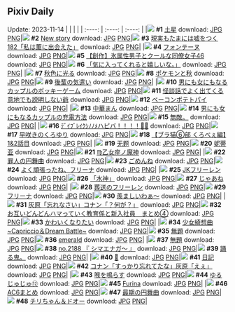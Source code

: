 ## Pixiv Daily
Update: 2023-11-14
|      |      |      |
| :----: | :----: | :----: |
|![](https://pixiv.microyu.workers.dev/c/240x480/img-master/img/2023/11/12/00/00/45/113332278_p0_master1200.jpg) **#1** [土星](https://www.pixiv.net/artworks/113332278) download: [JPG](https://pixiv.microyu.workers.dev/img-original/img/2023/11/12/00/00/45/113332278_p0.jpg) [PNG](https://pixiv.microyu.workers.dev/img-original/img/2023/11/12/00/00/45/113332278_p0.png)|![](https://pixiv.microyu.workers.dev/c/240x480/img-master/img/2023/11/12/02/22/12/113335127_p0_master1200.jpg) **#2** [New story](https://www.pixiv.net/artworks/113335127) download: [JPG](https://pixiv.microyu.workers.dev/img-original/img/2023/11/12/02/22/12/113335127_p0.jpg) [PNG](https://pixiv.microyu.workers.dev/img-original/img/2023/11/12/02/22/12/113335127_p0.png)|![](https://pixiv.microyu.workers.dev/c/240x480/img-master/img/2023/11/12/18/00/19/113351755_p0_master1200.jpg) **#3** [現実もたまには嘘をつく182「私は薫に出会えた」](https://www.pixiv.net/artworks/113351755) download: [JPG](https://pixiv.microyu.workers.dev/img-original/img/2023/11/12/18/00/19/113351755_p0.jpg) [PNG](https://pixiv.microyu.workers.dev/img-original/img/2023/11/12/18/00/19/113351755_p0.png)|
|![](https://pixiv.microyu.workers.dev/c/240x480/img-master/img/2023/11/12/00/01/38/113332377_p0_master1200.jpg) **#4** [フォンテーヌ](https://www.pixiv.net/artworks/113332377) download: [JPG](https://pixiv.microyu.workers.dev/img-original/img/2023/11/12/00/01/38/113332377_p0.jpg) [PNG](https://pixiv.microyu.workers.dev/img-original/img/2023/11/12/00/01/38/113332377_p0.png)|![](https://pixiv.microyu.workers.dev/c/240x480/img-master/img/2023/11/12/00/02/42/113332469_p0_master1200.jpg) **#5** [【創作】氷属性男子とクールな同僚女子46](https://www.pixiv.net/artworks/113332469) download: [JPG](https://pixiv.microyu.workers.dev/img-original/img/2023/11/12/00/02/42/113332469_p0.jpg) [PNG](https://pixiv.microyu.workers.dev/img-original/img/2023/11/12/00/02/42/113332469_p0.png)|![](https://pixiv.microyu.workers.dev/c/240x480/img-master/img/2023/11/12/00/59/30/113334321_p0_master1200.jpg) **#6** [「気に入ってくれると嬉しいな。」](https://www.pixiv.net/artworks/113334321) download: [JPG](https://pixiv.microyu.workers.dev/img-original/img/2023/11/12/00/59/30/113334321_p0.jpg) [PNG](https://pixiv.microyu.workers.dev/img-original/img/2023/11/12/00/59/30/113334321_p0.png)|
|![](https://pixiv.microyu.workers.dev/c/240x480/img-master/img/2023/11/12/00/00/25/113332183_p0_master1200.jpg) **#7** [秋色に光る](https://www.pixiv.net/artworks/113332183) download: [JPG](https://pixiv.microyu.workers.dev/img-original/img/2023/11/12/00/00/25/113332183_p0.jpg) [PNG](https://pixiv.microyu.workers.dev/img-original/img/2023/11/12/00/00/25/113332183_p0.png)|![](https://pixiv.microyu.workers.dev/c/240x480/img-master/img/2023/11/13/00/02/12/113363932_p0_master1200.jpg) **#8** [ポケモンと秋](https://www.pixiv.net/artworks/113363932) download: [JPG](https://pixiv.microyu.workers.dev/img-original/img/2023/11/13/00/02/12/113363932_p0.jpg) [PNG](https://pixiv.microyu.workers.dev/img-original/img/2023/11/13/00/02/12/113363932_p0.png)|![](https://pixiv.microyu.workers.dev/c/240x480/img-master/img/2023/11/13/08/03/40/113371348_p0_master1200.jpg) **#9** [後輩の気遣い](https://www.pixiv.net/artworks/113371348) download: [JPG](https://pixiv.microyu.workers.dev/img-original/img/2023/11/13/08/03/40/113371348_p0.jpg) [PNG](https://pixiv.microyu.workers.dev/img-original/img/2023/11/13/08/03/40/113371348_p0.png)|
|![](https://pixiv.microyu.workers.dev/c/240x480/img-master/img/2023/11/12/00/00/26/113332186_p0_master1200.jpg) **#10** [男にも女にもなるカップルのポッキーゲーム](https://www.pixiv.net/artworks/113332186) download: [JPG](https://pixiv.microyu.workers.dev/img-original/img/2023/11/12/00/00/26/113332186_p0.jpg) [PNG](https://pixiv.microyu.workers.dev/img-original/img/2023/11/12/00/00/26/113332186_p0.png)|![](https://pixiv.microyu.workers.dev/c/240x480/img-master/img/2023/11/12/11/42/26/113343482_p0_master1200.jpg) **#11** [怪談話でよく出てくる意地でも説明しない爺](https://www.pixiv.net/artworks/113343482) download: [JPG](https://pixiv.microyu.workers.dev/img-original/img/2023/11/12/11/42/26/113343482_p0.jpg) [PNG](https://pixiv.microyu.workers.dev/img-original/img/2023/11/12/11/42/26/113343482_p0.png)|![](https://pixiv.microyu.workers.dev/c/240x480/img-master/img/2023/11/12/20/30/00/113356130_p0_master1200.jpg) **#12** [ベーコンポテトパイ](https://www.pixiv.net/artworks/113356130) download: [JPG](https://pixiv.microyu.workers.dev/img-original/img/2023/11/12/20/30/00/113356130_p0.jpg) [PNG](https://pixiv.microyu.workers.dev/img-original/img/2023/11/12/20/30/00/113356130_p0.png)|
|![](https://pixiv.microyu.workers.dev/c/240x480/img-master/img/2023/11/13/20/30/01/113382748_p0_master1200.jpg) **#13** [中華まん](https://www.pixiv.net/artworks/113382748) download: [JPG](https://pixiv.microyu.workers.dev/img-original/img/2023/11/13/20/30/01/113382748_p0.jpg) [PNG](https://pixiv.microyu.workers.dev/img-original/img/2023/11/13/20/30/01/113382748_p0.png)|![](https://pixiv.microyu.workers.dev/c/240x480/img-master/img/2023/11/13/00/00/49/113363808_p0_master1200.jpg) **#14** [男にも女にもなるカップルの充電方法](https://www.pixiv.net/artworks/113363808) download: [JPG](https://pixiv.microyu.workers.dev/img-original/img/2023/11/13/00/00/49/113363808_p0.jpg) [PNG](https://pixiv.microyu.workers.dev/img-original/img/2023/11/13/00/00/49/113363808_p0.png)|![](https://pixiv.microyu.workers.dev/c/240x480/img-master/img/2023/11/12/20/47/35/113351103_p0_master1200.jpg) **#15** [無敵。](https://www.pixiv.net/artworks/113351103) download: [JPG](https://pixiv.microyu.workers.dev/img-original/img/2023/11/12/20/47/35/113351103_p0.jpg) [PNG](https://pixiv.microyu.workers.dev/img-original/img/2023/11/12/20/47/35/113351103_p0.png)|
|![](https://pixiv.microyu.workers.dev/c/240x480/img-master/img/2023/11/12/00/00/31/113332211_p0_master1200.jpg) **#16** [ﾃﾞｲﾌﾞﾚｲｸｼﾉﾉﾒハピバ！！！！🎂🎉](https://www.pixiv.net/artworks/113332211) download: [JPG](https://pixiv.microyu.workers.dev/img-original/img/2023/11/12/00/00/31/113332211_p0.jpg) [PNG](https://pixiv.microyu.workers.dev/img-original/img/2023/11/12/00/00/31/113332211_p0.png)|![](https://pixiv.microyu.workers.dev/c/240x480/img-master/img/2023/11/13/00/25/24/113364798_p0_master1200.jpg) **#17** [早咲きのくろゆり](https://www.pixiv.net/artworks/113364798) download: [JPG](https://pixiv.microyu.workers.dev/img-original/img/2023/11/13/00/25/24/113364798_p0.jpg) [PNG](https://pixiv.microyu.workers.dev/img-original/img/2023/11/13/00/25/24/113364798_p0.png)|![](https://pixiv.microyu.workers.dev/c/240x480/img-master/img/2023/11/13/19/00/07/113380534_p0_master1200.jpg) **#18** [【ブラ猫⑥部 くろべぇ編】1&2話目](https://www.pixiv.net/artworks/113380534) download: [JPG](https://pixiv.microyu.workers.dev/img-original/img/2023/11/13/19/00/07/113380534_p0.jpg) [PNG](https://pixiv.microyu.workers.dev/img-original/img/2023/11/13/19/00/07/113380534_p0.png)|
|![](https://pixiv.microyu.workers.dev/c/240x480/img-master/img/2023/11/13/00/40/18/113365349_p0_master1200.jpg) **#19** [无题](https://www.pixiv.net/artworks/113365349) download: [JPG](https://pixiv.microyu.workers.dev/img-original/img/2023/11/13/00/40/18/113365349_p0.jpg) [PNG](https://pixiv.microyu.workers.dev/img-original/img/2023/11/13/00/40/18/113365349_p0.png)|![](https://pixiv.microyu.workers.dev/c/240x480/img-master/img/2023/11/13/11/31/15/113373701_p0_master1200.jpg) **#20** [妮蒂亚](https://www.pixiv.net/artworks/113373701) download: [JPG](https://pixiv.microyu.workers.dev/img-original/img/2023/11/13/11/31/15/113373701_p0.jpg) [PNG](https://pixiv.microyu.workers.dev/img-original/img/2023/11/13/11/31/15/113373701_p0.png)|![](https://pixiv.microyu.workers.dev/c/240x480/img-master/img/2023/11/13/00/00/39/113363772_p0_master1200.jpg) **#21** [♍乙女座ノ魔神](https://www.pixiv.net/artworks/113363772) download: [JPG](https://pixiv.microyu.workers.dev/img-original/img/2023/11/13/00/00/39/113363772_p0.jpg) [PNG](https://pixiv.microyu.workers.dev/img-original/img/2023/11/13/00/00/39/113363772_p0.png)|
|![](https://pixiv.microyu.workers.dev/c/240x480/img-master/img/2023/11/13/08/03/03/113371339_p0_master1200.jpg) **#22** [罪人の円舞曲](https://www.pixiv.net/artworks/113371339) download: [JPG](https://pixiv.microyu.workers.dev/img-original/img/2023/11/13/08/03/03/113371339_p0.jpg) [PNG](https://pixiv.microyu.workers.dev/img-original/img/2023/11/13/08/03/03/113371339_p0.png)|![](https://pixiv.microyu.workers.dev/c/240x480/img-master/img/2023/11/12/09/48/53/113341450_p0_master1200.jpg) **#23** [ごめんね](https://www.pixiv.net/artworks/113341450) download: [JPG](https://pixiv.microyu.workers.dev/img-original/img/2023/11/12/09/48/53/113341450_p0.jpg) [PNG](https://pixiv.microyu.workers.dev/img-original/img/2023/11/12/09/48/53/113341450_p0.png)|![](https://pixiv.microyu.workers.dev/c/240x480/img-master/img/2023/11/13/00/44/38/113365471_p0_master1200.jpg) **#24** [よく頑張ったね、フリーナ](https://www.pixiv.net/artworks/113365471) download: [JPG](https://pixiv.microyu.workers.dev/img-original/img/2023/11/13/00/44/38/113365471_p0.jpg) [PNG](https://pixiv.microyu.workers.dev/img-original/img/2023/11/13/00/44/38/113365471_p0.png)|
|![](https://pixiv.microyu.workers.dev/c/240x480/img-master/img/2023/11/12/21/45/44/113358751_p0_master1200.jpg) **#25** [JKフリーレン](https://www.pixiv.net/artworks/113358751) download: [JPG](https://pixiv.microyu.workers.dev/img-original/img/2023/11/12/21/45/44/113358751_p0.jpg) [PNG](https://pixiv.microyu.workers.dev/img-original/img/2023/11/12/21/45/44/113358751_p0.png)|![](https://pixiv.microyu.workers.dev/c/240x480/img-master/img/2023/11/12/12/58/13/113344999_p0_master1200.jpg) **#26** [「水神」](https://www.pixiv.net/artworks/113344999) download: [JPG](https://pixiv.microyu.workers.dev/img-original/img/2023/11/12/12/58/13/113344999_p0.jpg) [PNG](https://pixiv.microyu.workers.dev/img-original/img/2023/11/12/12/58/13/113344999_p0.png)|![](https://pixiv.microyu.workers.dev/c/240x480/img-master/img/2023/11/13/00/00/37/113363768_p0_master1200.jpg) **#27** [じゃあね](https://www.pixiv.net/artworks/113363768) download: [JPG](https://pixiv.microyu.workers.dev/img-original/img/2023/11/13/00/00/37/113363768_p0.jpg) [PNG](https://pixiv.microyu.workers.dev/img-original/img/2023/11/13/00/00/37/113363768_p0.png)|
|![](https://pixiv.microyu.workers.dev/c/240x480/img-master/img/2023/11/12/00/04/45/113332561_p0_master1200.jpg) **#28** [葬送のフリーレン](https://www.pixiv.net/artworks/113332561) download: [JPG](https://pixiv.microyu.workers.dev/img-original/img/2023/11/12/00/04/45/113332561_p0.jpg) [PNG](https://pixiv.microyu.workers.dev/img-original/img/2023/11/12/00/04/45/113332561_p0.png)|![](https://pixiv.microyu.workers.dev/c/240x480/img-master/img/2023/11/13/00/04/42/113364081_p0_master1200.jpg) **#29** [フリーナ](https://www.pixiv.net/artworks/113364081) download: [JPG](https://pixiv.microyu.workers.dev/img-original/img/2023/11/13/00/04/42/113364081_p0.jpg) [PNG](https://pixiv.microyu.workers.dev/img-original/img/2023/11/13/00/04/42/113364081_p0.png)|![](https://pixiv.microyu.workers.dev/c/240x480/img-master/img/2023/11/12/00/16/47/113333005_p0_master1200.jpg) **#30** [羨ましいわぁ～](https://www.pixiv.net/artworks/113333005) download: [JPG](https://pixiv.microyu.workers.dev/img-original/img/2023/11/12/00/16/47/113333005_p0.jpg) [PNG](https://pixiv.microyu.workers.dev/img-original/img/2023/11/12/00/16/47/113333005_p0.png)|
|![](https://pixiv.microyu.workers.dev/c/240x480/img-master/img/2023/11/12/16/21/08/113349187_p0_master1200.jpg) **#31** [灰原「忘れなさい」コナン「？何が？」](https://www.pixiv.net/artworks/113349187) download: [JPG](https://pixiv.microyu.workers.dev/img-original/img/2023/11/12/16/21/08/113349187_p0.jpg) [PNG](https://pixiv.microyu.workers.dev/img-original/img/2023/11/12/16/21/08/113349187_p0.png)|![](https://pixiv.microyu.workers.dev/c/240x480/img-master/img/2023/11/13/00/03/38/113364017_p0_master1200.jpg) **#32** [お互いどんどんハマっていく教育係と新入社員　まとめ④](https://www.pixiv.net/artworks/113364017) download: [JPG](https://pixiv.microyu.workers.dev/img-original/img/2023/11/13/00/03/38/113364017_p0.jpg) [PNG](https://pixiv.microyu.workers.dev/img-original/img/2023/11/13/00/03/38/113364017_p0.png)|![](https://pixiv.microyu.workers.dev/c/240x480/img-master/img/2023/11/12/00/44/28/113333906_p0_master1200.jpg) **#33** [かわいくなりたい](https://www.pixiv.net/artworks/113333906) download: [JPG](https://pixiv.microyu.workers.dev/img-original/img/2023/11/12/00/44/28/113333906_p0.jpg) [PNG](https://pixiv.microyu.workers.dev/img-original/img/2023/11/12/00/44/28/113333906_p0.png)|
|![](https://pixiv.microyu.workers.dev/c/240x480/img-master/img/2023/11/12/19/39/46/113354550_p0_master1200.jpg) **#34** [少女綺想曲~Capriccio＆Dream Battle~](https://www.pixiv.net/artworks/113354550) download: [JPG](https://pixiv.microyu.workers.dev/img-original/img/2023/11/12/19/39/46/113354550_p0.jpg) [PNG](https://pixiv.microyu.workers.dev/img-original/img/2023/11/12/19/39/46/113354550_p0.png)|![](https://pixiv.microyu.workers.dev/c/240x480/img-master/img/2023/11/13/19/11/09/113380832_p0_master1200.jpg) **#35** [無題](https://www.pixiv.net/artworks/113380832) download: [JPG](https://pixiv.microyu.workers.dev/img-original/img/2023/11/13/19/11/09/113380832_p0.jpg) [PNG](https://pixiv.microyu.workers.dev/img-original/img/2023/11/13/19/11/09/113380832_p0.png)|![](https://pixiv.microyu.workers.dev/c/240x480/img-master/img/2023/11/12/01/26/42/113334994_p0_master1200.jpg) **#36** [emerald](https://www.pixiv.net/artworks/113334994) download: [JPG](https://pixiv.microyu.workers.dev/img-original/img/2023/11/12/01/26/42/113334994_p0.jpg) [PNG](https://pixiv.microyu.workers.dev/img-original/img/2023/11/12/01/26/42/113334994_p0.png)|
|![](https://pixiv.microyu.workers.dev/c/240x480/img-master/img/2023/11/12/14/30/02/113346814_p0_master1200.jpg) **#37** [無題](https://www.pixiv.net/artworks/113346814) download: [JPG](https://pixiv.microyu.workers.dev/img-original/img/2023/11/12/14/30/02/113346814_p0.jpg) [PNG](https://pixiv.microyu.workers.dev/img-original/img/2023/11/12/14/30/02/113346814_p0.png)|![](https://pixiv.microyu.workers.dev/c/240x480/img-master/img/2023/11/13/12/19/11/113374402_p0_master1200.jpg) **#38** [no.2188 『 シマエナガ〜 』](https://www.pixiv.net/artworks/113374402) download: [JPG](https://pixiv.microyu.workers.dev/img-original/img/2023/11/13/12/19/11/113374402_p0.jpg) [PNG](https://pixiv.microyu.workers.dev/img-original/img/2023/11/13/12/19/11/113374402_p0.png)|![](https://pixiv.microyu.workers.dev/c/240x480/img-master/img/2023/11/12/21/52/47/113358973_p0_master1200.jpg) **#39** [踊る鬼。](https://www.pixiv.net/artworks/113358973) download: [JPG](https://pixiv.microyu.workers.dev/img-original/img/2023/11/12/21/52/47/113358973_p0.jpg) [PNG](https://pixiv.microyu.workers.dev/img-original/img/2023/11/12/21/52/47/113358973_p0.png)|
|![](https://pixiv.microyu.workers.dev/c/240x480/img-master/img/2023/11/13/00/40/00/113365341_p0_master1200.jpg) **#40** [🖤](https://www.pixiv.net/artworks/113365341) download: [JPG](https://pixiv.microyu.workers.dev/img-original/img/2023/11/13/00/40/00/113365341_p0.jpg) [PNG](https://pixiv.microyu.workers.dev/img-original/img/2023/11/13/00/40/00/113365341_p0.png)|![](https://pixiv.microyu.workers.dev/c/240x480/img-master/img/2023/11/13/18/30/23/113379954_p0_master1200.jpg) **#41** [日記](https://www.pixiv.net/artworks/113379954) download: [JPG](https://pixiv.microyu.workers.dev/img-original/img/2023/11/13/18/30/23/113379954_p0.jpg) [PNG](https://pixiv.microyu.workers.dev/img-original/img/2023/11/13/18/30/23/113379954_p0.png)|![](https://pixiv.microyu.workers.dev/c/240x480/img-master/img/2023/11/13/15/33/20/113376949_p0_master1200.jpg) **#42** [コナン「すっかり忘れてたな」灰原「えぇ」](https://www.pixiv.net/artworks/113376949) download: [JPG](https://pixiv.microyu.workers.dev/img-original/img/2023/11/13/15/33/20/113376949_p0.jpg) [PNG](https://pixiv.microyu.workers.dev/img-original/img/2023/11/13/15/33/20/113376949_p0.png)|
|![](https://pixiv.microyu.workers.dev/c/240x480/img-master/img/2023/11/12/00/04/09/113332543_p0_master1200.jpg) **#43** [喉を鳴らす](https://www.pixiv.net/artworks/113332543) download: [JPG](https://pixiv.microyu.workers.dev/img-original/img/2023/11/12/00/04/09/113332543_p0.jpg) [PNG](https://pixiv.microyu.workers.dev/img-original/img/2023/11/12/00/04/09/113332543_p0.png)|![](https://pixiv.microyu.workers.dev/c/240x480/img-master/img/2023/11/13/20/45/46/113383154_p0_master1200.jpg) **#44** [ゆるじゅじゅ⑫](https://www.pixiv.net/artworks/113383154) download: [JPG](https://pixiv.microyu.workers.dev/img-original/img/2023/11/13/20/45/46/113383154_p0.jpg) [PNG](https://pixiv.microyu.workers.dev/img-original/img/2023/11/13/20/45/46/113383154_p0.png)|![](https://pixiv.microyu.workers.dev/c/240x480/img-master/img/2023/11/12/00/00/33/113332221_p0_master1200.jpg) **#45** [Furina](https://www.pixiv.net/artworks/113332221) download: [JPG](https://pixiv.microyu.workers.dev/img-original/img/2023/11/12/00/00/33/113332221_p0.jpg) [PNG](https://pixiv.microyu.workers.dev/img-original/img/2023/11/12/00/00/33/113332221_p0.png)|
|![](https://pixiv.microyu.workers.dev/c/240x480/img-master/img/2023/11/13/09/02/45/113371962_p0_master1200.jpg) **#46** [AC6まとめ](https://www.pixiv.net/artworks/113371962) download: [JPG](https://pixiv.microyu.workers.dev/img-original/img/2023/11/13/09/02/45/113371962_p0.jpg) [PNG](https://pixiv.microyu.workers.dev/img-original/img/2023/11/13/09/02/45/113371962_p0.png)|![](https://pixiv.microyu.workers.dev/c/240x480/img-master/img/2023/11/12/21/30/36/113358186_p0_master1200.jpg) **#47** [最期の円舞曲](https://www.pixiv.net/artworks/113358186) download: [JPG](https://pixiv.microyu.workers.dev/img-original/img/2023/11/12/21/30/36/113358186_p0.jpg) [PNG](https://pixiv.microyu.workers.dev/img-original/img/2023/11/12/21/30/36/113358186_p0.png)|![](https://pixiv.microyu.workers.dev/c/240x480/img-master/img/2023/11/12/00/00/31/113332212_p0_master1200.jpg) **#48** [チリちゃん＆ドオー](https://www.pixiv.net/artworks/113332212) download: [JPG](https://pixiv.microyu.workers.dev/img-original/img/2023/11/12/00/00/31/113332212_p0.jpg) [PNG](https://pixiv.microyu.workers.dev/img-original/img/2023/11/12/00/00/31/113332212_p0.png)|

